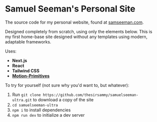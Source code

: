 # Samuel Seeman's Personal Site

The source code for my personal website, found at [samseeman.com](https://samseeman.com).

Designed completely from scratch, using only the elements below. This is my first home-base site designed without any templates using modern, adaptable frameworks.

Uses:
- **Next.js**
- **React**
- **Tailwind CSS**
- **[Motion-Primitives](https://motion-primitives.com/)**

To try for yourself (not sure why you'd want to, but whatever):
1. Run `git clone https://github.com/thesirsammy/samuelseeman-ultra.git` to download a copy of the site
2. `cd samuelseeman-ultra`
3. `npm i` to install dependencies
4. `npm run dev` to initialize a dev server